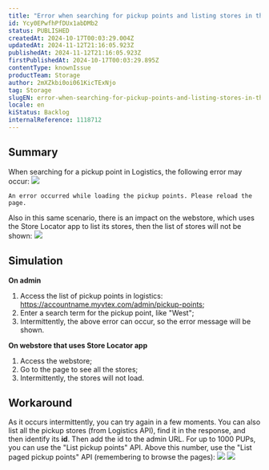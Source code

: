 ```yaml
---
title: "Error when searching for pickup points and listing stores in the store locator"
id: Ycy0EPwfhPfDUx1abDMb2
status: PUBLISHED
createdAt: 2024-10-17T00:03:29.004Z
updatedAt: 2024-11-12T21:16:05.923Z
publishedAt: 2024-11-12T21:16:05.923Z
firstPublishedAt: 2024-10-17T00:03:29.895Z
contentType: knownIssue
productTeam: Storage
author: 2mXZkbi0oi061KicTExNjo
tag: Storage
slugEN: error-when-searching-for-pickup-points-and-listing-stores-in-the-store-locator
locale: en
kiStatus: Backlog
internalReference: 1118712
---
```


## Summary


When searching for a pickup point in Logistics, the following error may occur:
 ![](https://vtexhelp.zendesk.com/attachments/token/tGzdaXqZCHcgtcGaPagLU0yZu/?name=image.png)

    An error occurred while loading the pickup points. Please reload the page.


Also in this same scenario, there is an impact on the webstore, which uses the Store Locator app to list its stores, then the list of stores will not be shown:
 ![](https://vtexhelp.zendesk.com/attachments/token/Dv85rVttxoEMwVXMsMmTxWoI1/?name=image.png)


##

## Simulation


**On admin**

1. Access the list of pickup points in logistics: https://accountname.myvtex.com/admin/pickup-points;
2. Enter a search term for the pickup point, like "West";
3. Intermittently, the above error can occur, so the error message will be shown.

**On webstore that uses Store Locator app**

1. Access the webstore;
2. Go to the page to see all the stores;
3. Intermittently, the stores will not load.


##

## Workaround


As it occurs intermittently, you can try again in a few moments.
You can also list all the pickup stores (from Logistics API), find it in the response, and then identify its **id**. Then add the id to the admin URL. For up to 1000 PUPs, you can use the "List pickup points" API. Above this number, use the "List paged pickup points" API (remembering to browse the pages):
 ![](https://vtexhelp.zendesk.com/attachments/token/EfD2BHKtWRI9FMXxDp8ne0Y0Y/?name=image.png)
 ![](https://vtexhelp.zendesk.com/attachments/token/FlXGbHMAa5B0jvIioHRPRsw0S/?name=image.png)




